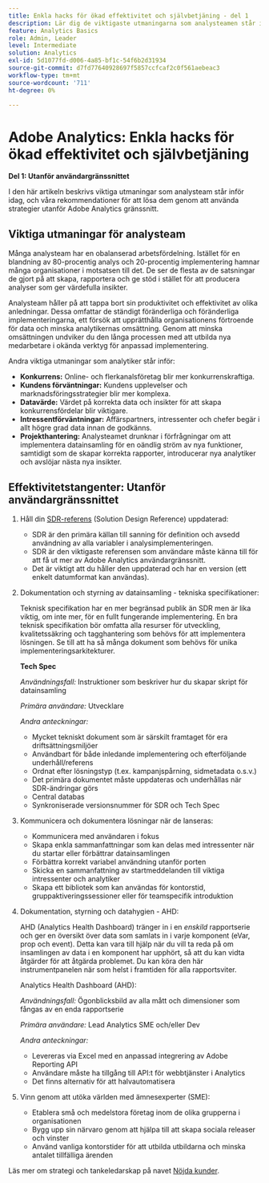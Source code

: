 ```yaml
---
title: Enkla hacks för ökad effektivitet och självbetjäning - del 1
description: Lär dig de viktigaste utmaningarna som analysteamen står inför idag och våra rekommendationer för att lösa dem med hjälp av strategier utanför Adobe Analytics användargränssnitt.
feature: Analytics Basics
role: Admin, Leader
level: Intermediate
solution: Analytics
exl-id: 5d1077fd-d006-4a85-bf1c-54f6b2d31934
source-git-commit: d7fd77640928697f5857ccfcaf2c0f561aebeac3
workflow-type: tm+mt
source-wordcount: '711'
ht-degree: 0%

---
```


# Adobe Analytics: Enkla hacks för ökad effektivitet och självbetjäning

**Del 1: Utanför användargränssnittet**

I den här artikeln beskrivs viktiga utmaningar som analysteam står inför idag, och våra rekommendationer för att lösa dem genom att använda strategier utanför Adobe Analytics gränssnitt.

## Viktiga utmaningar för analysteam

Många analysteam har en obalanserad arbetsfördelning. Istället för en blandning av 80-procentig analys och 20-procentig implementering hamnar många organisationer i motsatsen till det. De ser de flesta av de satsningar de gjort på att skapa, rapportera och ge stöd i stället för att producera analyser som ger värdefulla insikter.

Analysteam håller på att tappa bort sin produktivitet och effektivitet av olika anledningar. Dessa omfattar de ständigt föränderliga och föränderliga implementeringarna, ett försök att upprätthålla organisationens förtroende för data och minska analytikernas omsättning. Genom att minska omsättningen undviker du den långa processen med att utbilda nya medarbetare i okända verktyg för anpassad implementering.

Andra viktiga utmaningar som analytiker står inför:

* **Konkurrens:** Online- och flerkanalsföretag blir mer konkurrenskraftiga.
* **Kundens förväntningar:** Kundens upplevelser och marknadsföringsstrategier blir mer komplexa.
* **Datavärde:** Värdet på korrekta data och insikter för att skapa konkurrensfördelar blir viktigare.
* **Intressentförväntningar:** Affärspartners, intressenter och chefer begär i allt högre grad data innan de godkänns.
* **Projekthantering:** Analysteamet drunknar i förfrågningar om att implementera datainsamling för en oändlig ström av nya funktioner, samtidigt som de skapar korrekta rapporter, introducerar nya analytiker och avslöjar nästa nya insikter.

## Effektivitetstangenter: Utanför användargränssnittet

1. Håll din [SDR-referens](/help/implementation/implementation-basics/creating-and-maintaining-an-sdr.md) (Solution Design Reference) uppdaterad:

   * SDR är den primära källan till sanning för definition och avsedd användning av alla variabler i analysimplementeringen.
   * SDR är den viktigaste referensen som användare måste känna till för att få ut mer av Adobe Analytics användargränssnitt.
   * Det är viktigt att du håller den uppdaterad och har en version (ett enkelt datumformat kan användas).

1. Dokumentation och styrning av datainsamling - tekniska specifikationer:

   Teknisk specifikation har en mer begränsad publik än SDR men är lika viktig, om inte mer, för en fullt fungerande implementering. En bra teknisk specifikation bör omfatta alla resurser för utveckling, kvalitetssäkring och tagghantering som behövs för att implementera lösningen. Se till att ha så många dokument som behövs för unika implementeringsarkitekturer.

   **Tech Spec**

   _Användningsfall:_ Instruktioner som beskriver hur du skapar skript för datainsamling

   _Primära användare:_ Utvecklare

   _Andra anteckningar:_

   * Mycket tekniskt dokument som är särskilt framtaget för era driftsättningsmiljöer
   * Användbart för både inledande implementering och efterföljande underhåll/referens
   * Ordnat efter lösningstyp (t.ex. kampanjspårning, sidmetadata o.s.v.)
   * Det primära dokumentet måste uppdateras och underhållas när SDR-ändringar görs
   * Central databas
   * Synkroniserade versionsnummer för SDR och Tech Spec

1. Kommunicera och dokumentera lösningar när de lanseras:

   * Kommunicera med användaren i fokus
   * Skapa enkla sammanfattningar som kan delas med intressenter när du startar eller förbättrar datainsamlingen
   * Förbättra korrekt variabel användning utanför porten
   * Skicka en sammanfattning av startmeddelanden till viktiga intressenter och analytiker
   * Skapa ett bibliotek som kan användas för kontorstid, gruppaktiveringssessioner eller för teamspecifik introduktion

1. Dokumentation, styrning och datahygien - AHD:

   AHD (Analytics Health Dashboard) tränger in i en _enskild_ rapportserie och ger en översikt över data som samlats in i varje komponent (eVar, prop och event). Detta kan vara till hjälp när du vill ta reda på om insamlingen av data i en komponent har upphört, så att du kan vidta åtgärder för att åtgärda problemet. Du kan köra den här instrumentpanelen när som helst i framtiden för alla rapportsviter.

   Analytics Health Dashboard (AHD):

   _Användningsfall:_ Ögonblicksbild av alla mått och dimensioner som fångas av en enda rapportserie

   _Primära användare:_ Lead Analytics SME och/eller Dev

   _Andra anteckningar:_
   * Levereras via Excel med en anpassad integrering av Adobe Reporting API
   * Användare måste ha tillgång till API:t för webbtjänster i Analytics
   * Det finns alternativ för att halvautomatisera

1. Vinn genom att utöka världen med ämnesexperter (SME):

   * Etablera små och medelstora företag inom de olika grupperna i organisationen
   * Bygg upp sin närvaro genom att hjälpa till att skapa sociala releaser och vinster
   * Använd vanliga kontorstider för att utbilda utbildarna och minska antalet tillfälliga ärenden

Läs mer om strategi och tankeledarskap på navet [Nöjda kunder](https://experienceleague.adobe.com/docs/customer-success/customer-success/overview.html?lang=sv-SE).